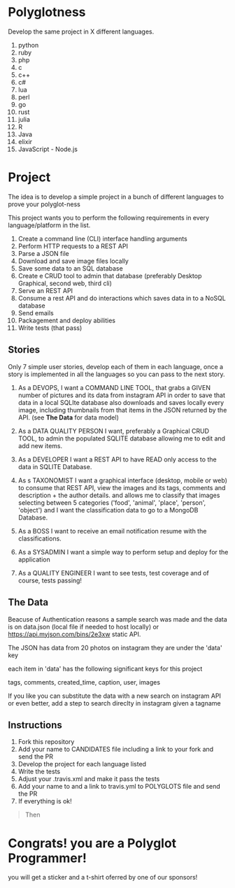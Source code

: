 # Polyglotness

Develop the same project in X different languages.

1. python
2. ruby
3. php
4. c
5. c++
6. c#
7. lua
8. perl
9. go
10. rust
11. julia
12. R
13. Java
14. elixir
15. JavaScript - Node.js

# Project

The idea is to develop a simple project in a bunch of different languages to prove your polyglot-ness

This project wants you to perform the following requirements in every language/platform in the list.

1.  Create a command line (CLI) interface handling arguments
2.  Perform HTTP requests to a REST API
3.  Parse a JSON file
4.  Download and save image files locally
5.  Save some data to an SQL database
6.  Create e CRUD tool to admin that database (preferably Desktop Graphical, second web, third cli)
7.  Serve an REST API
8.  Consume a rest API and do interactions which saves data in to a NoSQL database
9.  Send emails
10. Packagement and deploy abilities
11. Write tests (that pass)


## Stories

Only 7 simple user stories, develop each of them in each language, once a story is implemented in all the languages so you can pass to the next story.

1. As a DEVOPS, I want a COMMAND LINE TOOL, that grabs a GIVEN number of pictures and its data from instagram API in order to save that data in a local SQLIte database
also downloads and saves locally every image, including thumbnails from that items in the JSON returned by the API. (see **The Data** for data model)

2. As a DATA QUALITY PERSON I want, preferably a Graphical CRUD TOOL, to admin the populated SQLITE database allowing me to edit and add new items.

3. As a DEVELOPER I want a REST API to have READ only access to the data in SQLITE Database.

4. As s TAXONOMIST I want a graphical interface (desktop, mobile or web) to consume that REST API, view the images and its tags, comments and description + the author details.
and allows me to classify that images selecting between 5 categories ('food', 'animal', 'place', 'person', 'object') and I want the classification data to go to a MongoDB Database.

5. As a BOSS I want to receive an email notification resume with the classifications.

6. As a SYSADMIN I want a simple way to perform setup and deploy for the application

7. As a QUALITY ENGINEER I want to see tests, test coverage and of course, tests passing!


## The Data

Beacuse of Authentication reasons a sample search was made and the data is on
data.json (local file if needed to host locally) or https://api.myjson.com/bins/2e3xw static API.

The JSON has data from 20 photos on instagram they are under the 'data' key

each item in 'data' has the following significant keys for this project

tags, comments, created_time, caption, user, images

If you like you can substitute the data with a new search on instagram API or even better, add a step to search direclty in instagram given a tagname

## Instructions

1. Fork this repository
2. Add your name to CANDIDATES file including a link to your fork and send the PR
2. Develop the project for each language listed
3. Write the tests
4. Adjust your .travis.xml and make it pass the tests
5. Add your name to and a link to travis.yml to POLYGLOTS file and send the PR
6. If everything is ok!

> Then

# Congrats! you are a Polyglot Programmer!
you will get a sticker and a t-shirt oferred by one of our sponsors!
